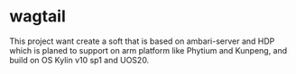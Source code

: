 # wagtail
This project want create a soft that is based on ambari-server and HDP which is planed to support on arm platform like Phytium and Kunpeng, and build on OS Kylin v10 sp1 and UOS20. 

